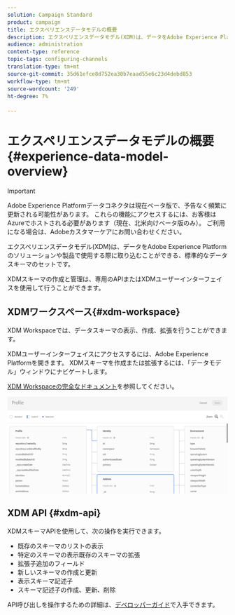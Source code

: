 ```yaml
---
solution: Campaign Standard
product: campaign
title: エクスペリエンスデータモデルの概要
description: エクスペリエンスデータモデル(XDM)は、データをAdobe Experience Platformのソリューションや製品で使用する際に取り込むことができる、標準的なデータスキーマのセットです。
audience: administration
content-type: reference
topic-tags: configuring-channels
translation-type: tm+mt
source-git-commit: 35d61efce8d752ea30b7eaad55e6c23d4debd853
workflow-type: tm+mt
source-wordcount: '249'
ht-degree: 7%

---
```



# エクスペリエンスデータモデルの概要{#experience-data-model-overview}

>[!IMPORTANT]
>
>Adobe Experience Platformデータコネクタは現在ベータ版で、予告なく頻繁に更新される可能性があります。 これらの機能にアクセスするには、お客様はAzureでホストされる必要があります（現在、北米向けベータ版のみ）。 ご利用になる場合は、Adobeカスタマーケアにお問い合わせください。

エクスペリエンスデータモデル(XDM)は、データをAdobe Experience Platformのソリューションや製品で使用する際に取り込むことができる、標準的なデータスキーマのセットです。

XDMスキーマの作成と管理は、専用のAPIまたはXDMユーザーインターフェイスを使用して行うことができます。

## XDMワークスペース{#xdm-workspace}

XDM Workspaceでは、データスキーマの表示、作成、拡張を行うことができます。

XDMユーザーインターフェイスにアクセスするには、Adobe Experience Platformを開きます。 XDMスキーマを作成または拡張するには、「データモデル」ウィンドウにナビゲートします。

[XDM Workspaceの完全なドキュメント](https://docs.adobe.com/content/help/ja-JP/experience-platform/xdm/api/getting-started.html)を参照してください。

![](assets/aep_xdmworkspace.png)

## XDM API {#xdm-api}

XDMスキーマAPIを使用して、次の操作を実行できます。

* 既存のスキーマのリストの表示
* 特定のスキーマの表示既存のスキーマの拡張
* 拡張子追加のフィールド
* 新しいスキーマの作成と更新
* 表示スキーマ記述子
* スキーマ記述子の作成、更新、削除

API呼び出しを操作するための詳細は、[デベロッパーガイド](https://docs.adobe.com/content/help/en/experience-platform/xdm/api/getting-started.html)で入手できます。
